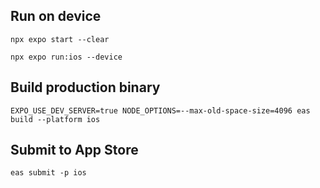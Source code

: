 ## Run on device

```shell
npx expo start --clear

npx expo run:ios --device
```

## Build production binary

```shell
EXPO_USE_DEV_SERVER=true NODE_OPTIONS=--max-old-space-size=4096 eas build --platform ios
```

## Submit to App Store

```shell
eas submit -p ios
```